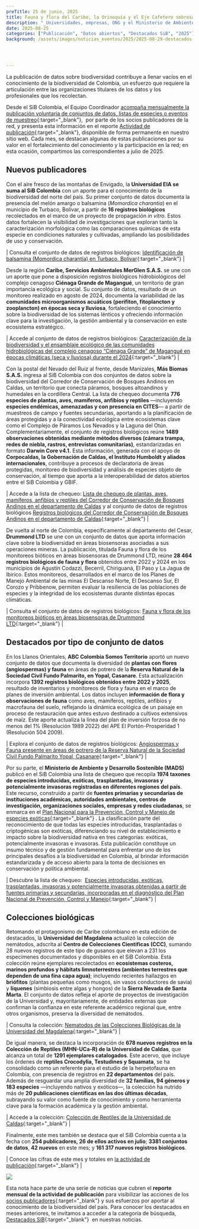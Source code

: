 ```yaml
---
preTitle: 25 de junio, 2025
title: Fauna y flora del Caribe, la Orinoquía y el Eje Cafetero sobresalen en los destacados de julio
description: "_Universidades, empresas, ONG y el Ministerio de Ambiente y Desarrollo Sostenible aportan este mes con registros biológicos, listas de chequeo y colecciones de nuestra biodiversidad._"
date: 2025-08-25
categories: ["Publicación", "Datos abiertos", "Destacados SiB", "2025"]
background: /assets/images/noticias_eventos/2025/2025-08-29-destacados-julio-2025.png




---
```

La publicación de datos sobre biodiversidad contribuye a llenar vacíos en el conocimiento de la biodiversidad de Colombia, un esfuerzo que requiere la articulación entre las organizaciones titulares de los datos y los profesionales que los recolectan.

Desde el SiB Colombia, el Equipo Coordinador [acompaña mensualmente la publicación voluntaria de conjuntos de datos, listas de especies o eventos de muestreo](https://biodiversidad.co/compartir/guia-para-publicar/){:target="\_blank"},  por parte de los socios publicadores de la red, y presenta esta información en el reporte [Actividad de publicación](https://biodiversidad.co/comunidad/actividad-de-publicacion/){:target="\_blank"}, disponible de forma permanente en nuestro sitio web. Cada mes, se destacan algunas de estas publicaciones por su valor en el fortalecimiento del conocimiento y la participación en la red; en esta ocasión, compartimos las correspondientes a julio de 2025.

## Nuevos publicadores

Con el aire fresco de las montañas de Envigado, la **Universidad EIA se suma al SiB Colombia** con un aporte para el conocimiento de la biodiversidad del norte del país. Su primer conjunto de datos documenta la presencia del melón amargo o balsamina (*Momordica charantia*) en el municipio de Turbaco, Bolívar, a partir de **16 registros biológicos** recolectados en el marco de un proyecto de propagación *in vitro*. Estos datos fortalecen la visibilidad de investigaciones que exploran tanto la caracterización morfológica como las comparaciones químicas de esta especie en condiciones naturales y cultivadas, ampliando las posibilidades de uso y conservación.

| Consulta el conjunto de datos de registros biológicos: [Identificación de balsamina (Momordica charantia) en Turbaco, Bolívar](https://biodiversidad.co/data/?datasetKey=77f2273b-be2e-4e7c-9dd1-9ba054c6f77f){:target="\_blank"} |

Desde la región **Caribe, Servicios Ambientales MerGlen S.A.S.** se une con un aporte que pone a disposición registros biológicos hidrobiológicos del complejo cenagoso **Ciénaga Grande de Magangué**, un territorio de gran importancia ecológica y social. Su conjunto de datos, resultado de un monitoreo realizado en agosto de 2024, documenta la variabilidad de las **comunidades microorganismos acuáticos (perifiton, fitoplancton y zooplancton) en épocas seca y lluviosa**, fortaleciendo el conocimiento sobre la biodiversidad de los sistemas lénticos y ofreciendo información clave para la investigación, la gestión ambiental y la conservación en este ecosistema estratégico.

| Accede al conjunto de datos de registros biológicos: [Caracterización de la biodiversidad y el ensamblaje ecológico de las comunidades hidrobiológicas del complejo cenagoso “Ciénaga Grande” de Magangué en épocas climáticas (seca y lluviosa) durante el 2024](https://biodiversidad.co/data/?datasetKey=58e0c838-2d3c-4b39-8c33-2daad62d3f23){:target="\_blank"} |

Con la postal del Nevado del Ruiz al frente, desde Manizales, **Más Biomas S.A.S.** ingresa al SiB Colombia con dos conjuntos de datos sobre la biodiversidad del Corredor de Conservación de Bosques Andinos en Caldas, un territorio que conecta páramos, bosques altoandinos y humedales en la cordillera Central. La lista de chequeo documenta **776 especies de plantas, aves, mamíferos, anfibios y reptiles** —incluyendo **especies endémicas, amenazadas y con presencia en CITES**— a partir de muestreos de campo y fuentes secundarias, aportando a la planificación de áreas protegidas y a la conectividad ecológica entre ecosistemas clave como el Complejo de Páramos Los Nevados y la Laguna del Otún. Complementariamente, el conjunto de registros biológicos reúne **1489 observaciones obtenidas mediante métodos diversos (cámara trampa, redes de niebla, rastros, entrevistas comunitarias)**, estandarizadas en formato **Darwin Core v4.1.** Esta información, generada con el apoyo de **Corpocaldas, la Gobernación de Caldas, el Instituto Humboldt y aliados internacionales**, contribuye a procesos de declaratoria de áreas protegidas, monitoreo de biodiversidad y análisis de especies objeto de conservación, al tiempo que aporta a la interoperabilidad de datos abiertos entre el SiB Colombia y GBIF.

| Accede a la lista de chequeo: [Lista de chequeo de plantas, aves, mamíferos, anfibios y reptiles del Corredor de Conservación de Bosques Andinos en el departamento de Caldas](https://www.gbif.org/es/dataset/f089fe8c-7b73-4990-b70f-e9136caaa214) y al conjunto de datos de registros biológicos [Registros biológicos del Corredor de Conservación de Bosques Andinos en el departamento de Caldas](https://www.gbif.org/es/dataset/459859eb-9f83-4bdf-8a2c-6bb32777acfb){:target="\_blank"} |

De vuelta al norte de Colombia, específicamente al departamento del Cesar, **Drummond LTD** se une con un conjunto de datos que aporta información clave sobre la biodiversidad en áreas biosensoras asociadas a sus operaciones mineras. La publicación, titulada Fauna y flora de los monitoreos bióticos en áreas biosensoras de Drummond LTD, reúne **28 464 registros biológicos de fauna y flora** obtenidos entre 2022 y 2024 en los municipios de Agustín Codazzi, Becerril, Chiriguaná, El Paso y La Jagua de Ibirico. Estos monitoreos, desarrollados en el marco de los Planes de Manejo Ambiental de las minas El Descanso Norte, El Descanso Sur, El Corozo y Pribbenow, permiten evaluar la resiliencia de las poblaciones de especies y la integridad de los ecosistemas durante distintas épocas climáticas. 

| Consulta el conjunto de datos de registros biológicos: [Fauna y flora de los monitoreos bióticos en áreas biosensoras de Drummond LTD](https://biodiversidad.co/data/?datasetKey=6642123d-8962-4799-86f3-58816b4f3a5a){:target="\_blank"} |

## Destacados por tipo de conjunto de datos

En los Llanos Orientales, **ABC Colombia Somos Territorio** aportó un nuevo conjunto de datos que documenta la diversidad de **plantas con flores (angiospermas) y fauna** en áreas de potrero de la **Reserva Natural de la Sociedad Civil Fundo Palmarito, en Yopal, Casanare**. Esta actualización incorpora **1392 registros biológicos obtenidos entre 2022 y 2025**, resultado de inventarios y monitoreos de flora y fauna en el marco de planes de inversión ambiental. Los datos incluyen **información de flora y observaciones de fauna** como aves, mamíferos, reptiles, anfibios y macrofauna del suelo, reflejando la dinámica ecológica de un paisaje en proceso de restauración que antes estuvo destinado a cultivos extensivos de maíz. Este aporte actualiza la línea del plan de inversión forzosa de no menos del 1% (Resolución 1989 2022) del APE El Portón-Prosperidad 1 (Resolución 504 2009).

| Explora el conjunto de datos de registros biológicos: [Angiospermas y Fauna presente en áreas de potrero de la Reserva Natural de la Sociedad Civil Fundo Palmarito Yopal, Casanare](https://biodiversidad.co/data/?datasetKey=586d81a0-8285-4bee-b61e-93bd0f8e121d){:target="\_blank"} |

Por su parte, el **Ministerio de Ambiente y Desarrollo Sostenible (MADS)** publicó en el SiB Colombia una lista de chequeo que recopila **1974 taxones de especies introducidas, exóticas, trasplantadas, invasoras y potencialmente invasoras registradas en diferentes regiones del país**. Este recurso, construido a partir de **fuentes primarias y secundarias de instituciones académicas, autoridades ambientales, centros de investigación, organizaciones sociales, empresas y redes ciudadanas**, se enmarca en el [Plan Nacional para la Prevención, Control y Manejo de especies exóticas](https://www.minambiente.gov.co/documento-entidad/plan-nacional-para-la-prevencion-el-control-y-manejo-de-las-especies-introducidas-trasplantadas-e-invasoras){:target="\_blank"}
. La clasificación parte del reconocimiento de que todas las especies introducidas, trasplantadas o criptogénicas son exóticas, diferenciando su nivel de establecimiento e impacto sobre la biodiversidad nativa en tres categorías: exóticas, potencialmente invasoras e invasoras. Esta publicación constituye un insumo técnico y de gestión fundamental para enfrentar uno de los principales desafíos a la biodiversidad en Colombia, al brindar información estandarizada y de acceso abierto para la toma de decisiones en conservación y política ambiental.

| Descubre la lista de chequeo:  [Especies introducidas, exóticas, trasplantadas, invasoras y potencialmente invasoras obtenidas a partir de fuentes primarias y secundarias, incorporadas en el diagnóstico del Plan Nacional de Prevención, Control y Manejo](https://biodiversidad.co/dataset/search?type=CHECKLIST&q=trasplantadas&publishingOrg=a6086726-bc99-4443-8645-3788ed502381){:target="\_blank"} |

## Colecciones biológicas

Retomando el protagonismo de Caribe colombiano en esta edición de destacados, la **Universidad del Magdalena** actualizó la colección de nemátodos, adscrita al **Centro de Colecciones Científicas (CCC)**, sumando 28 nuevos registros de este tipo de gusanos que elevan a 231 los especímenes documentados y disponibles en el SiB Colombia. Esta colección reúne ejemplares recolectados en **ecosistemas costeros, marinos profundos y hábitats limnoterrestres (ambientes terrestres que dependen de una fina capa agua)**; incluyendo recientes hallazgos en **briófitos** (plantas pequeñas como musgos, sin vasos conductores de savia) y **líquenes** (simbiosis entre algas y hongos) de la **Sierra Nevada de Santa Marta**. El conjunto de datos refleja el aporte de proyectos de investigación de la Universidad y, mayoritariamente, de entidades externas que confirman la confianza en este referente académico regional que, entre otros organismos, preserva la diversidad de nemátodos.

| Consulta la colección: [Nematodos de las Colecciones Biológicas de la Universidad del Magdalena](https://doi.org/10.15472/ffea6v){:target="\_blank"} |

De igual manera, se destaca la incorporación de **678 nuevos registros en la Colección de Reptiles (MHN-UCa-R) de la Universidad de Caldas**, que alcanza un total de **1291 ejemplares catalogados**. Este acervo, que incluye los órdenes de **reptiles Crocodylia, Testudines y Squamata**, se ha consolidado como un referente para el estudio de la herpetofauna en Colombia, con presencia de registros en **22 departamentos** del país. Además de resguardar una amplia diversidad de **32 familias, 94 géneros y 183 especies** —incluyendo nativos y exóticos—, la colección ha nutrido más de **20 publicaciones científicas en las dos últimas décadas**, subrayando su valor como fuente de conocimiento y como herramienta clave para la formación académica y la gestión ambiental.

| Accede a la colección: [Colección de Reptiles de la Universidad de Caldas](https://doi.org/10.15472/kbwcsv){:target="\_blank"} |

Finalmente, este mes también se destaca que el SiB Colombia cuenta a la fecha con **254 publicadores, 26 de ellos activos en julio**; **3381 conjuntos de datos**, **42 nuevos** en este mes; y **161 317 nuevos registros biológicos**.

| Conoce las cifras de este mes y totales en [la actividad de publicación](https://biodiversidad.co/comunidad/actividad-de-publicacion/){:target="\_blank"} |

[![](https://lh7-rt.googleusercontent.com/docsz/AD_4nXf3WbfYDqRyAK3MGNDDIkGv88P3maELQvea1QghEoxFh3Doubut435dlkSzteAjgWuBZ0U1aZmwla4EXUx-lXjMQP4oeqvJ1lrOpBKMhDWij9wQZtdhx9DdzqXLBrWX5DvoAECB6w?key=wlMkOEzCVlzZ9u_lLvX2XQ)](https://biodiversidad.co/comunidad/actividad-de-publicacion/)

Esta nota hace parte de una serie de noticias que cubren el **reporte mensual de la actividad de publicación** para visibilizar las acciones de los [socios publicadores](https://biodiversidad.co/comunidad/socios-publicadores/){:target="\_blank"} y sus esfuerzos por aportar al conocimiento de la biodiversidad del país. Para conocer los destacados en meses anteriores, te invitamos a acceder a la categoría de búsqueda, [Destacados SiB](https://biodiversidad.co/news/?category=Destacados+SiB){:target="\_blank"}  en nuestras noticias.
